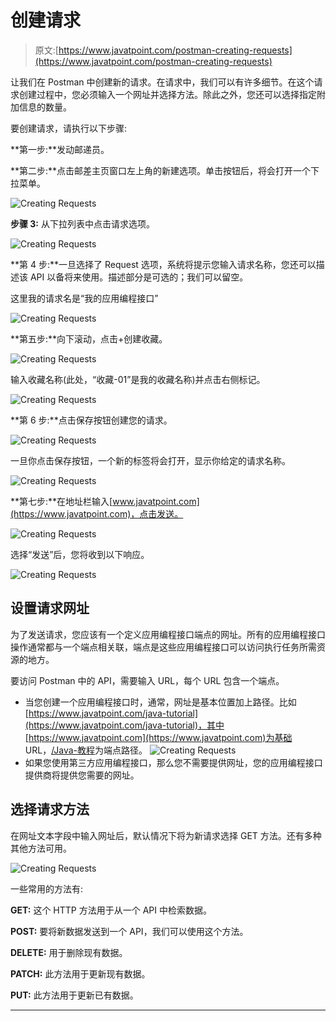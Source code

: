 # 创建请求

> 原文:[https://www.javatpoint.com/postman-creating-requests](https://www.javatpoint.com/postman-creating-requests)

让我们在 Postman 中创建新的请求。在请求中，我们可以有许多细节。在这个请求创建过程中，您必须输入一个网址并选择方法。除此之外，您还可以选择指定附加信息的数量。

要创建请求，请执行以下步骤:

**第一步:**发动邮递员。

**第二步:**点击邮差主页窗口左上角的新建选项。单击按钮后，将会打开一个下拉菜单。

![Creating Requests](../Images/a009faf110b1534ba67f34ec28c8224b.png)

**步骤 3:** 从下拉列表中点击请求选项。

![Creating Requests](../Images/179ddb666107692a9c961e4bf7f9555b.png)

**第 4 步:**一旦选择了 Request 选项，系统将提示您输入请求名称，您还可以描述该 API 以备将来使用。描述部分是可选的；我们可以留空。

这里我的请求名是“我的应用编程接口”

![Creating Requests](../Images/c676f76100f19bdf57e9a4de2bea735a.png)

**第五步:**向下滚动，点击+创建收藏。

![Creating Requests](../Images/7b85c306accfe41da4eddcfef0d9565c.png)

输入收藏名称(此处，“收藏-01”是我的收藏名称)并点击右侧标记。

![Creating Requests](../Images/191dc6be4fd820bad1a2dba148726100.png)

**第 6 步:**点击保存按钮创建您的请求。

![Creating Requests](../Images/f3571ea23d340c9b5fab4d2436ae2266.png)

一旦你点击保存按钮，一个新的标签将会打开，显示你给定的请求名称。

![Creating Requests](../Images/183cd2955916c1d60c051b7134b6783d.png)

**第七步:**在地址栏输入[www.javatpoint.com](https://www.javatpoint.com)，点击发送。

![Creating Requests](../Images/f55b85443193afc0aa8492579428c99e.png)

选择“发送”后，您将收到以下响应。

![Creating Requests](../Images/9236d876c4583ab0fe4c6174493e8ce8.png)

## 设置请求网址

为了发送请求，您应该有一个定义应用编程接口端点的网址。所有的应用编程接口操作通常都与一个端点相关联，端点是这些应用编程接口可以访问执行任务所需资源的地方。

要访问 Postman 中的 API，需要输入 URL，每个 URL 包含一个端点。

*   当您创建一个应用编程接口时，通常，网址是基本位置加上路径。比如[https://www.javatpoint.com/java-tutorial](https://www.javatpoint.com/java-tutorial)，其中[https://www.javatpoint.com](https://www.javatpoint.com)为基础 URL，[/Java-教程](https://www.javatpoint.com/java-tutorial)为端点路径。
    ![Creating Requests](../Images/32571a2e0b2adb4ca4196a047a61ea87.png)
*   如果您使用第三方应用编程接口，那么您不需要提供网址，您的应用编程接口提供商将提供您需要的网址。

## 选择请求方法

在网址文本字段中输入网址后，默认情况下将为新请求选择 GET 方法。还有多种其他方法可用。

![Creating Requests](../Images/132f7efeb6ea3f0242d25a469450d31b.png)

一些常用的方法有:

**GET:** 这个 HTTP 方法用于从一个 API 中检索数据。

**POST:** 要将新数据发送到一个 API，我们可以使用这个方法。

**DELETE:** 用于删除现有数据。

**PATCH:** 此方法用于更新现有数据。

**PUT:** 此方法用于更新已有数据。

* * *